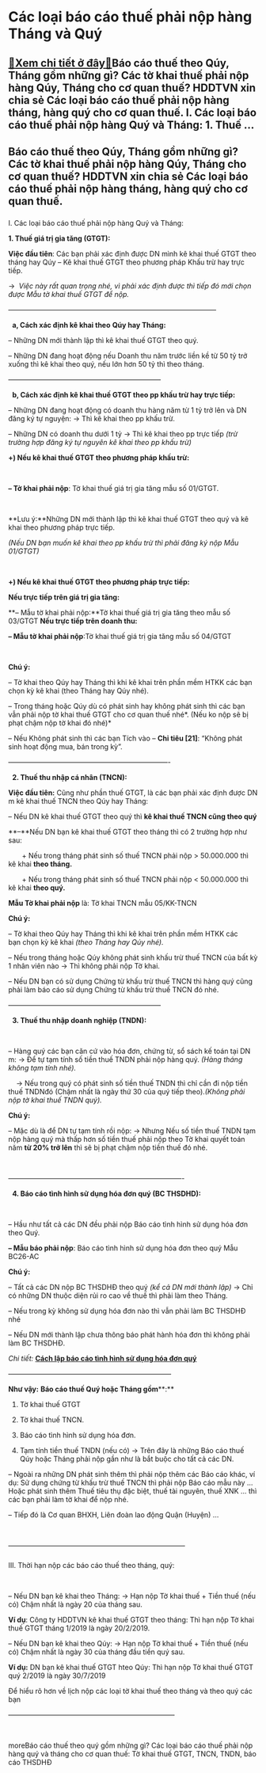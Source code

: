 Các loại báo cáo thuế phải nộp hàng Tháng và Quý
================================================

[:gift:Xem chi tiết ở đây:gift:](https://hddtvn.com/cac-loai-bao-cao-thue-phai-nop-hang-thang-va-quy/)Báo cáo thuế theo Qúy, Tháng gồm những gì? Các tờ khai thuế phải nộp hàng Qúy, Tháng cho cơ quan thuế? HDDTVN xin chia sẻ Các loại báo cáo thuế phải nộp hàng tháng, hàng quý cho cơ quan thuế. I. Các loại báo cáo thuế phải nộp hàng Quý và Tháng: 1. Thuế …
--------------------------------------------------------------------------------------------------------------------------------------------------------------------------------------------------------------------------------------------------------------



Báo cáo thuế theo Qúy, Tháng gồm những gì? Các tờ khai thuế phải nộp hàng Qúy, Tháng cho cơ quan thuế? HDDTVN xin chia sẻ Các loại báo cáo thuế phải nộp hàng tháng, hàng quý cho cơ quan thuế.
-------------------------------------------------------------------------------------------------------------------------------------------------------------------------------------------------


### 
I. Các loại báo cáo thuế phải nộp hàng Quý và Tháng:



**1. Thuế giá trị gia tăng (GTGT):**



  

**Việc đầu tiên**: Các bạn phải xác định được DN mình kê khai thuế GTGT theo tháng hay Qúy – Kê khai thuế GTGT theo phương pháp Khấu trừ hay trực tiếp.  

 ->  *Việc này rất quan trọng nhé, vì phải xác định được thì tiếp đó mới chọn được Mẫu tờ khai thuế GTGT để nộp.*

 ——————————————————————————————  

  
**a, Cách xác định kê khai theo** **Qúy hay Tháng:**


– Những DN mới thành lập thì kê khai thuế GTGT theo quý.  

– Những DN đang hoạt động nếu Doanh thu năm trước liền kề từ 50 tỷ trở xuống thì kê khai theo quý, nếu lớn hơn 50 tỷ thì theo tháng.



  



——————————————————————  

  
**b, Cách xác định kê khai thuế GTGT theo pp khấu trừ hay trực tiếp:**


 – Những DN đang hoạt động có doanh thu hàng năm từ 1 tỷ trở lên và DN đăng ký tự nguyện: -> Thì kê khai theo pp khấu trừ.  

 – Những DN có doanh thu dưới 1 tỷ -> Thì kê khai theo pp trực tiếp *(trừ trường hợp đăng ký tự nguyên kê khai theo pp khấu trừ)*



  



**+) Nếu kê khai thuế GTGT theo phương pháp khấu trừ:**  

    

**– Tờ khai phải nộp**: Tờ khai thuế giá trị gia tăng mẫu số 01/GTGT.



  

**Lưu ý:**Những DN mới thành lập thì kê khai thuế GTGT theo quý và kê khai theo phương pháp trực tiếp.

*(Nếu DN bạn muốn kê khai theo pp khấu trừ thì phải đăng ký nộp Mẫu 01/GTGT)*

  


   

**+) Nếu kê khai thuế GTGT theo phương pháp trực tiếp:**


**Nếu trực tiếp trên giá trị gia tăng:**

  

**– Mẫu tờ khai phải nộp:**Tờ khai thuế giá trị gia tăng theo mẫu số 03/GTGT
**Nếu trực tiếp trên doanh thu:**  



**– Mẫu tờ khai phải nộp**:Tờ khai thuế giá trị gia tăng mẫu số 04/GTGT


  


   

**Chú ý:**   

 – Tờ khai theo Qúy hay Tháng thì khi kê khai trên phần mềm HTKK các bạn chọn kỳ kê khai (theo Tháng hay Qúy nhé).  

 – Trong tháng hoặc Qúy dù có phát sinh hay không phát sinh thì các bạn vẫn phải nộp tờ khai thuế GTGT cho cơ quan thuế nhé*. (Nếu ko nộp sẽ bị phạt chậm nộp tờ khai đó nhé)*  

 – Nếu Không phát sinh thì các bạn Tích vào – **Chỉ tiêu [21]**: “Không phát sinh hoạt động mua, bán trong kỳ”.



  

———————————————————————-  

  
**2. Thuế thu nhập cá nhân (TNCN):**


**Việc đầu tiên:** Cũng như phần thuế GTGT, là các bạn phải xác định được DN m kê khai thuế TNCN theo Qúy hay Tháng:


 – Nếu DN kê khai thuế GTGT theo quý thì **kê khai thuế TNCN cũng theo quý**


**–**Nếu DN bạn kê khai thuế GTGT theo tháng thì có 2 trường hợp như sau:  

        + Nếu trong tháng phát sinh số thuế TNCN phải nộp > 50.000.000 thì kê khai **theo tháng.**  

        + Nếu trong tháng phát sinh số thuế TNCN phải nộp < 50.000.000 thì kê khai **theo quý.**



  

**Mẫu Tờ khai phải nộp** là: Tờ khai TNCN mẫu 05/KK-TNCN

  

**Chú ý:**   

 – Tờ khai theo Qúy hay Tháng thì khi kê khai trên phần mềm HTKK các bạn chọn kỳ kê khai *(theo Tháng hay Qúy nhé).*  

 – Nếu trong tháng hoặc Qúy không phát sinh khấu trừ thuế TNCN của bất kỳ 1 nhân viên nào -> Thì không phải nộp Tờ khai.

  



  

– Nếu DN bạn có sử dụng Chứng từ khấu trừ thuế TNCN thì hàng quý cũng phải làm báo cáo sử dụng Chứng từ khấu trừ thuế TNCN đó nhé.

  



  

——————————————————————  

  
**3. Thuế thu nhập doanh nghiệp (TNDN):**  

    

 – Hàng quý các bạn căn cứ vào hóa đơn, chứng từ, sổ sách kế toán tại DN m: -> Để tự tạm tính số tiền thuế TNDN phải nộp hàng quý. *(Hàng tháng không tạm tính nhé).*  

     -> Nếu trong quý có phát sinh số tiền thuế TNDN thì chỉ cần đi nộp tiền thuế TNDNđó (Chậm nhất là ngày thứ 30 của quý tiếp theo).*(Không phải nộp tờ khai thuế TNDN quý).*



  

**Chú ý:**

– Mặc dù là để DN tự tạm tính rồi nộp: -> Nhưng Nếu số tiền thuế TNDN tạm nộp hàng quý mà thấp hơn số tiền thuế phải nộp theo Tờ khai quyết toán năm **từ 20% trở lên** thì sẽ bị phạt chậm nộp tiền thuế đó nhé.

  


 



—————————————————————————-  

  
**4. Báo cáo tình hình sử dụng hóa đơn quý (BC THSDHD):**  

    

 – Hầu như tất cả các DN đều phải nộp Báo cáo tình hình sử dụng hóa đơn theo Quý.


**– Mẫu báo phải nộp**: Báo cáo tình hình sử dụng hóa đơn theo quý Mẫu BC26-AC


**Chú ý:**    

 – Tất cả các DN nộp BC THSDHĐ theo quý *(kể cả DN mới thành lập)* -> Chỉ có những DN thuộc diện rủi ro cao về thuế thì phải làm theo Tháng.  

 – Nếu trong kỳ không sử dụng hóa đơn nào thì vẫn phải làm BC THSDHĐ nhé  

 – Nếu DN mới thành lập chưa thông báo phát hành hóa đơn thì không phải làm BC THSDHĐ.



  

*Chi tiết:* [**Cách lập báo cáo tình hình sử dụng hóa đơn quý**](# "cách lập báo cáo tình hình sử dụng hóa đơn quý")
 



———————————————————————–




**Như vậy:** **Báo cáo thuế Quý hoặc Tháng gồm****:**

  

1. Tờ khai thuế GTGT  

2. Tờ khai thuế TNCN.  

3. Báo cáo tình hình sử dụng hóa đơn.  

4. Tạm tính tiền thuế TNDN (nếu có)
 -> Trên đây là những Báo cáo thuế Qúy hoặc Tháng phải nộp gần như là bắt buộc cho tất cả các DN.  

 – Ngoài ra những DN phát sinh thêm thì phải nộp thêm các Báo cáo khác, ví dụ: Sử dụng chứng từ khấu trừ thuế TNCN thì phải nộp Báo cáo mẫu này …Hoặc phát sinh thêm Thuế tiêu thụ đặc biệt, thuế tài nguyên, thuế XNK … thì các bạn phải làm tờ khai để nộp nhé.  

 – Tiếp đó là Cơ quan BHXH, Liên đoàn lao động Quận (Huyện) …



  







—————————————————————————–

##### 
III. Thời hạn nộp các báo cáo thuế theo tháng, quý:


   

 – Nếu DN bạn kê khai theo Tháng: -> Hạn nộp Tờ khai thuế + Tiền thuế (nếu có) Chậm nhất là ngày 20 của tháng sau.


**Ví dụ**: Công ty HDDTVN kê khai thuế GTGT theo tháng: Thì hạn nộp Tờ khai thuế GTGT tháng 1/2019 là ngày 20/2/2019.


 – Nếu DN bạn kê khai theo Qúy: -> Hạn nộp Tờ khai thuế + Tiền thuế (nếu có) Chậm nhất là ngày 30 của tháng đầu tiền quý sau.


**Ví dụ:** DN bạn kê khai thuế GTGT hteo Qúy: Thì hạn nộp Tờ khai thuế GTGT quý 2/2019 là ngày 30/7/2019


Để hiểu rõ hơn về lịch nộp các loại tờ khai thuế theo tháng và theo quý các bạn 




————————————————————————  

  



moreBáo cáo thuế theo quý gồm những gì? Các loại báo cáo thuế phải nộp hàng quý và tháng cho cơ quan thuế: Tờ khai thuế GTGT, TNCN, TNDN, báo cáo THSDHĐ

